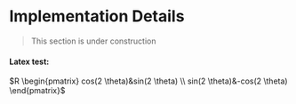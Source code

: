 # Implementation Details

> This section is under construction

#### Latex test:


$R \begin{pmatrix}
cos(2 \theta)&sin(2 \theta) \\ 
sin(2 \theta)&-cos(2 \theta)
\end{pmatrix}$

<!-- https://upupming.site/docsify-katex/docs/#/supported -->